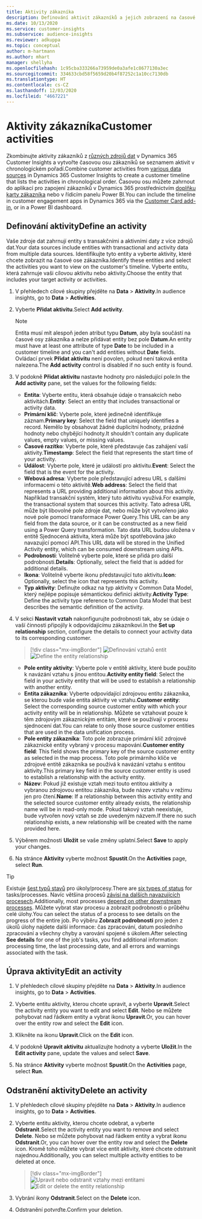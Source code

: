 ```yaml
---
title: Aktivity zákazníka
description: Definování aktivit zákazníků a jejich zobrazení na časové ose zákazníků.
ms.date: 10/13/2020
ms.service: customer-insights
ms.subservice: audience-insights
ms.reviewer: adkuppa
ms.topic: conceptual
author: m-hartmann
ms.author: mhart
manager: shellyha
ms.openlocfilehash: 1c95cba333266a73959de0a3afe1c8677130a3ec
ms.sourcegitcommit: 334633cbd58f5659d20b4f87252c1a10cc7130db
ms.translationtype: HT
ms.contentlocale: cs-CZ
ms.lasthandoff: 12/03/2020
ms.locfileid: "4667221"
---
```

# <a name="customer-activities"></a><span data-ttu-id="1907c-103">Aktivity zákazníka</span><span class="sxs-lookup"><span data-stu-id="1907c-103">Customer activities</span></span>

<span data-ttu-id="1907c-104">Zkombinujte aktivity zákazníků z [různých zdrojů dat](data-sources.md) v Dynamics 365 Customer Insights a vytvořte časovou osu zákazníků se seznamem aktivit v chronologickém pořadí.</span><span class="sxs-lookup"><span data-stu-id="1907c-104">Combine customer activities from [various data sources](data-sources.md) in Dynamics 365 Customer Insights to create a customer timeline that lists the activities in chronological order.</span></span> <span data-ttu-id="1907c-105">Časovou osu můžete zahrnout do aplikací pro zapojení zákazníků v Dynamics 365 prostřednictvím [doplňku karty zákazníka](customer-card-add-in.md) nebo v řídicím panelu Power BI.</span><span class="sxs-lookup"><span data-stu-id="1907c-105">You can include the timeline in customer engagement apps in Dynamics 365 via the [Customer Card add-in](customer-card-add-in.md), or in a Power BI dashboard.</span></span>

## <a name="define-an-activity"></a><span data-ttu-id="1907c-106">Definování aktivity</span><span class="sxs-lookup"><span data-stu-id="1907c-106">Define an activity</span></span>

<span data-ttu-id="1907c-107">Vaše zdroje dat zahrnují entity s transakčními a aktivními daty z více zdrojů dat.</span><span class="sxs-lookup"><span data-stu-id="1907c-107">Your data sources include entities with transactional and activity data from multiple data sources.</span></span> <span data-ttu-id="1907c-108">Identifikujte tyto entity a vyberte aktivity, které chcete zobrazit na časové ose zákazníka.</span><span class="sxs-lookup"><span data-stu-id="1907c-108">Identify these entities and select the activities you want to view on the customer's timeline.</span></span> <span data-ttu-id="1907c-109">Vyberte entitu, která zahrnuje vaši cílovou aktivitu nebo aktivity.</span><span class="sxs-lookup"><span data-stu-id="1907c-109">Choose the entity that includes your target activity or activities.</span></span>

1. <span data-ttu-id="1907c-110">V přehledech cílové skupiny přejděte na **Data** > **Aktivity**.</span><span class="sxs-lookup"><span data-stu-id="1907c-110">In audience insights, go to **Data** > **Activities**.</span></span>

1. <span data-ttu-id="1907c-111">Vyberte **Přidat aktivitu**.</span><span class="sxs-lookup"><span data-stu-id="1907c-111">Select **Add activity**.</span></span>

   > [!NOTE]
   > <span data-ttu-id="1907c-112">Entita musí mít alespoň jeden atribut typu **Datum**, aby byla součástí na časové osy zákazníka a nelze přidávat entity bez pole **Datum**.</span><span class="sxs-lookup"><span data-stu-id="1907c-112">An entity must have at least one attribute of type **Date** to be included in a customer timeline and you can't add entities without **Date** fields.</span></span> <span data-ttu-id="1907c-113">Ovládací prvek **Přidat aktivitu** není povolen, pokud není taková entita nalezena.</span><span class="sxs-lookup"><span data-stu-id="1907c-113">The **Add activity** control is disabled if no such entity is found.</span></span>

1. <span data-ttu-id="1907c-114">V podokně **Přidat aktivitu** nastavte hodnoty pro následující pole:</span><span class="sxs-lookup"><span data-stu-id="1907c-114">In the **Add activity** pane, set the values for the following fields:</span></span>

   - <span data-ttu-id="1907c-115">**Entita**: Vyberte entitu, která obsahuje údaje o transakcích nebo aktivitách.</span><span class="sxs-lookup"><span data-stu-id="1907c-115">**Entity**: Select an entity that includes transactional or activity data.</span></span>
   - <span data-ttu-id="1907c-116">**Primární klíč**: Vyberte pole, které jedinečně identifikuje záznam.</span><span class="sxs-lookup"><span data-stu-id="1907c-116">**Primary key**: Select the field that uniquely identifies a record.</span></span> <span data-ttu-id="1907c-117">Nemělo by obsahovat žádné duplicitní hodnoty, prázdné hodnoty nebo chybějící hodnoty.</span><span class="sxs-lookup"><span data-stu-id="1907c-117">It shouldn't contain any duplicate values, empty values, or missing values.</span></span>
   - <span data-ttu-id="1907c-118">**Časové razítko**: Vyberte pole, které představuje čas zahájení vaší aktivity.</span><span class="sxs-lookup"><span data-stu-id="1907c-118">**Timestamp**: Select the field that represents the start time of your activity.</span></span>
   - <span data-ttu-id="1907c-119">**Událost**: Vyberte pole, které je událostí pro aktivitu.</span><span class="sxs-lookup"><span data-stu-id="1907c-119">**Event**: Select the field that is the event for the activity.</span></span>
   - <span data-ttu-id="1907c-120">**Webová adresa**: Vyberte pole představující adresu URL s dalšími informacemi o této aktivitě.</span><span class="sxs-lookup"><span data-stu-id="1907c-120">**Web address**: Select the field that represents a URL providing additional information about this activity.</span></span> <span data-ttu-id="1907c-121">Například transakční systém, který tuto aktivitu využívá.</span><span class="sxs-lookup"><span data-stu-id="1907c-121">For example, the transactional system that sources this activity.</span></span> <span data-ttu-id="1907c-122">Tato adresa URL může být libovolné pole zdroje dat, nebo může být vytvořeno jako nové pole pomocí transformace Power Query.</span><span class="sxs-lookup"><span data-stu-id="1907c-122">This URL can be any field from the data source, or it can be constructed as a new field using a Power Query transformation.</span></span> <span data-ttu-id="1907c-123">Tato data URL budou uložena v entitě Sjednocená aktivita, která může být spotřebována jako navazující pomocí API.</span><span class="sxs-lookup"><span data-stu-id="1907c-123">This URL data will be stored in the Unified Activity entity, which can be consumed downstream using APIs.</span></span>
   - <span data-ttu-id="1907c-124">**Podrobnosti**: Volitelně vyberte pole, které se přidá pro další podrobnosti.</span><span class="sxs-lookup"><span data-stu-id="1907c-124">**Details**: Optionally, select the field that is added for additional details.</span></span>
   - <span data-ttu-id="1907c-125">**Ikona**: Volitelně vyberte ikonu představující tuto aktivitu.</span><span class="sxs-lookup"><span data-stu-id="1907c-125">**Icon**: Optionally, select the icon that represents this activity.</span></span>
   - <span data-ttu-id="1907c-126">**Typ aktivity**: Definujte odkaz na typ aktivity v Common Data Model, který nejlépe popisuje sémantickou definici aktivity.</span><span class="sxs-lookup"><span data-stu-id="1907c-126">**Activity Type**: Define the activity type reference to Common Data Model that best describes the semantic definition of the activity.</span></span>

1. <span data-ttu-id="1907c-127">V sekci **Nastavit vztah** nakonfigurujte podrobnosti tak, aby se údaje o vaší činnosti připojily k odpovídajícímu zákazníkovi.</span><span class="sxs-lookup"><span data-stu-id="1907c-127">In the **Set up relationship** section, configure the details to connect your activity data to its corresponding customer.</span></span>

   > [!div class="mx-imgBorder"]
   > <span data-ttu-id="1907c-128">![Definování vztahů entit](media/activities-entities-define.png "Definování vztahů entit")</span><span class="sxs-lookup"><span data-stu-id="1907c-128">![Define the entity relationship](media/activities-entities-define.png "Define the entity relationship")</span></span>

    - <span data-ttu-id="1907c-129">**Pole entity aktivity**: Vyberte pole v entitě aktivity, které bude použito k navázání vztahu s jinou entitou.</span><span class="sxs-lookup"><span data-stu-id="1907c-129">**Activity entity field**: Select the field in your activity entity that will be used to establish a relationship with another entity.</span></span>
    - <span data-ttu-id="1907c-130">**Entita zákazníka**: Vyberte odpovídající zdrojovou entitu zákazníka, se kterou bude vaše entita aktivity ve vztahu.</span><span class="sxs-lookup"><span data-stu-id="1907c-130">**Customer entity**: Select the corresponding source customer entity with which your activity entity will be in relationship.</span></span> <span data-ttu-id="1907c-131">Můžete se vztahovat pouze k těm zdrojovým zákaznickým entitám, které se používají v procesu sjednocení dat.</span><span class="sxs-lookup"><span data-stu-id="1907c-131">You can relate to only those source customer entities that are used in the data unification process.</span></span>
    - <span data-ttu-id="1907c-132">**Pole entity zákazníka**: Toto pole zobrazuje primární klíč zdrojové zákaznické entity vybraný v procesu mapování.</span><span class="sxs-lookup"><span data-stu-id="1907c-132">**Customer entity field**: This field shows the primary key of the source customer entity as selected in the map process.</span></span> <span data-ttu-id="1907c-133">Toto pole primárního klíče ve zdrojové entitě zákazníka se používá k navázání vztahu s entitou aktivity.</span><span class="sxs-lookup"><span data-stu-id="1907c-133">This primary key field in the source customer entity is used to establish a relationship with the activity entity.</span></span>
    - <span data-ttu-id="1907c-134">**Název**: Pokud již existuje vztah mezi touto entitou aktivity a vybranou zdrojovou entitou zákazníka, bude název vztahu v režimu jen pro čtení.</span><span class="sxs-lookup"><span data-stu-id="1907c-134">**Name**: If a relationship between this activity entity and the selected source customer entity already exists, the relationship name will be in read-only mode.</span></span> <span data-ttu-id="1907c-135">Pokud takový vztah neexistuje, bude vytvořen nový vztah se zde uvedeným názvem.</span><span class="sxs-lookup"><span data-stu-id="1907c-135">If there no such relationship exists, a new relationship will be created with the name provided here.</span></span>

1. <span data-ttu-id="1907c-136">Výběrem možnosti **Uložit** se vaše změny uplatní.</span><span class="sxs-lookup"><span data-stu-id="1907c-136">Select **Save** to apply your changes.</span></span>

1. <span data-ttu-id="1907c-137">Na stránce **Aktivity** vyberte možnost **Spustit**.</span><span class="sxs-lookup"><span data-stu-id="1907c-137">On the **Activities** page, select **Run**.</span></span>

> [!TIP]
> <span data-ttu-id="1907c-138">Existuje [šest typů stavů](system.md#status-types) pro úkoly/procesy.</span><span class="sxs-lookup"><span data-stu-id="1907c-138">There are [six types of status](system.md#status-types) for tasks/processes.</span></span> <span data-ttu-id="1907c-139">Navíc většina procesů [závisí na dalších navazujících procesech](system.md#refresh-policies).</span><span class="sxs-lookup"><span data-stu-id="1907c-139">Additionally, most processes [depend on other downstream processes](system.md#refresh-policies).</span></span> <span data-ttu-id="1907c-140">Můžete vybrat stav procesu a zobrazit podrobnosti o průběhu celé úlohy.</span><span class="sxs-lookup"><span data-stu-id="1907c-140">You can select the status of a process to see details on the progress of the entire job.</span></span> <span data-ttu-id="1907c-141">Po výběru **Zobrazit podrobnosti** pro jeden z úkolů úlohy najdete další informace: čas zpracování, datum posledního zpracování a všechny chyby a varování spojené s úkolem.</span><span class="sxs-lookup"><span data-stu-id="1907c-141">After selecting **See details** for one of the job's tasks, you find additional information: processing time, the last processing date, and all errors and warnings associated with the task.</span></span>

## <a name="edit-an-activity"></a><span data-ttu-id="1907c-142">Úprava aktivity</span><span class="sxs-lookup"><span data-stu-id="1907c-142">Edit an activity</span></span>

1. <span data-ttu-id="1907c-143">V přehledech cílové skupiny přejděte na **Data** > **Aktivity**.</span><span class="sxs-lookup"><span data-stu-id="1907c-143">In audience insights, go to **Data** > **Activities**.</span></span>

2. <span data-ttu-id="1907c-144">Vyberte entitu aktivity, kterou chcete upravit, a vyberte **Upravit**.</span><span class="sxs-lookup"><span data-stu-id="1907c-144">Select the activity entity you want to edit and select **Edit**.</span></span> <span data-ttu-id="1907c-145">Nebo se můžete pohybovat nad řádkem entity a vybrat ikonu **Upravit**.</span><span class="sxs-lookup"><span data-stu-id="1907c-145">Or, you can hover over the entity row and select the **Edit** icon.</span></span>

3. <span data-ttu-id="1907c-146">Klikněte na ikonu **Upravit**.</span><span class="sxs-lookup"><span data-stu-id="1907c-146">Click on the **Edit** icon.</span></span>

4. <span data-ttu-id="1907c-147">V podokně **Upravit aktivitu** aktualizujte hodnoty a vyberte **Uložit**.</span><span class="sxs-lookup"><span data-stu-id="1907c-147">In the **Edit activity** pane, update the values and select **Save**.</span></span>

5. <span data-ttu-id="1907c-148">Na stránce **Aktivity** vyberte možnost **Spustit**.</span><span class="sxs-lookup"><span data-stu-id="1907c-148">On the **Activities** page, select **Run**.</span></span>

## <a name="delete-an-activity"></a><span data-ttu-id="1907c-149">Odstranění aktivity</span><span class="sxs-lookup"><span data-stu-id="1907c-149">Delete an activity</span></span>

1. <span data-ttu-id="1907c-150">V přehledech cílové skupiny přejděte na **Data** > **Aktivity**.</span><span class="sxs-lookup"><span data-stu-id="1907c-150">In audience insights, go to **Data** > **Activities**.</span></span>

2. <span data-ttu-id="1907c-151">Vyberte entitu aktivity, kterou chcete odebrat, a vyberte **Odstranit**.</span><span class="sxs-lookup"><span data-stu-id="1907c-151">Select the activity entity you want to remove and select **Delete**.</span></span> <span data-ttu-id="1907c-152">Nebo se můžete pohybovat nad řádkem entity a vybrat ikonu **Odstranit**.</span><span class="sxs-lookup"><span data-stu-id="1907c-152">Or, you can hover over the entity row and select the **Delete** icon.</span></span> <span data-ttu-id="1907c-153">Kromě toho můžete vybrat více entit aktivity, které chcete odstranit najednou.</span><span class="sxs-lookup"><span data-stu-id="1907c-153">Additionally, you can select multiple activity entities to be deleted at once.</span></span>
   > [!div class="mx-imgBorder"]
   > <span data-ttu-id="1907c-154">![Upravit nebo odstranit vztahy mezi entitami](media/activities-entities-edit-delete.png "Upravit nebo odstranit vztahy mezi entitami")</span><span class="sxs-lookup"><span data-stu-id="1907c-154">![Edit or delete the entity relationship](media/activities-entities-edit-delete.png "Edit or delete the entity relationship")</span></span>

3. <span data-ttu-id="1907c-155">Vybrání ikony **Odstranit**.</span><span class="sxs-lookup"><span data-stu-id="1907c-155">Select on the **Delete** icon.</span></span>

4. <span data-ttu-id="1907c-156">Odstranění potvrďte.</span><span class="sxs-lookup"><span data-stu-id="1907c-156">Confirm your deletion.</span></span>
